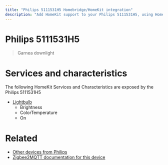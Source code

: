 ```yaml
---
title: "Philips 5111531H5 Homebridge/HomeKit integration"
description: "Add HomeKit support to your Philips 5111531H5, using Homebridge, Zigbee2MQTT and homebridge-z2m."
---
```

<!---
This file has been GENERATED using src/docgen/docgen.ts
DO NOT EDIT THIS FILE MANUALLY!
-->
# Philips 5111531H5
> Garnea downlight


# Services and characteristics
The following HomeKit Services and Characteristics are exposed by
the Philips 5111531H5

* [Lightbulb](../../light.md)
  * Brightness
  * ColorTemperature
  * On


# Related
* [Other devices from Philips](../index.md#philips)
* [Zigbee2MQTT documentation for this device](https://www.zigbee2mqtt.io/devices/5111531H5.html)
